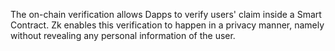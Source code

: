 The on-chain verification allows Dapps to verify users' claim inside a Smart Contract. Zk enables this verification to happen in a privacy manner, namely without revealing any personal information of the user.
